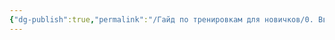 ```yaml
---
{"dg-publish":true,"permalink":"/Гайд по тренировкам для новичков/0. Введение/1. Об Авторе/"}
---
```


